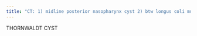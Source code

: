 ```yaml
---
title: "CT: 1) midline posterior nasopharynx cyst 2) btw longus coli muscles 3) possible Ca+ DDx: retention cyst 2) adenoid hyperplasia"
---
```

THORNWALDT 
CYST


